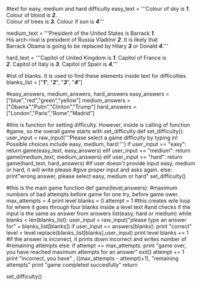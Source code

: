 #text for easy, medium and hard difficulty
easy_text = '''Colour of sky is ___1___. Colour of blood is ___2___. \
Colour of trees is ___3___. Colour if sun is ___4___'''

medium_text = '''President of the United States is Barrack ___1___. \
His arch-rival is president of Russia Vladimir ___2___. It is likely that \
Barrack Obama is going to be replaced by Hilary ___3___ or Donald ___4___.'''

hard_text = '''Capitol of United Kingdom is ___1___. Capitol of France is \
___2___. Capitol of Italy is ___3___. Capitol of Spain is ___4___.'''

#list of blanks. It is used to find these elements inside text for difficulties
blanks_list = ["___1___", "___2___", "___3___", "___4___"]

#easy_answers, medium_answers, hard_answers
easy_answers = ["blue","red","green","yellow"]
medium_answers = ["Obama","Putin","Clinton","Trump"]
hard_answers = ["London","Paris","Rome","Madrid"]

#this is function for setting difficulty. However, inside is calling of function 
#game, so the overall game starts with set_difficulty
def set_difficulty():
	user_input = raw_input('''Please select a game difficulty by typing in! \
Possible choices include easy, medium, hard:''')
	if user_input == "easy":
		return game(easy_text, easy_answers)
	elif user_input == "medium":
		return game(medium_text, medium_answers)
	elif user_input == "hard":
		return game(hard_text, hard_answers)
#if user doesn't provide input easy, medium or hard, it will write please
#give proper input and asks again. 
	else:
		print"wrong answer, please select easy, medium or hard"
		set_difficulty()

#this is the main game function
def game(level,answers):
	#maximum numbers of bad attempts before game for one try, before game ower. 
	max_attempts = 4
	print level
	blanks = 0
	attempt = 1
#this creates wile loop for where it goes through four blanks inside a level text 
#and checks if the input is the same as answer from answers list(easy, hard or medium)
	while blanks < len(blanks_list):
		user_input = raw_input("please type an answer for" + blanks_list[blanks])
		if user_input == answers[blanks]:
			print "correct"
			level = level.replace(blanks_list[blanks],user_input)
			print level
			blanks += 1
#if the answer is incorrect, it prints down incorrect and writes number of
#remaining attempts
		else:
			if attempt == max_attempts:
				print "game over, you have reached maximum attempts for an answer"
				exit()
			attempt += 1	
			print "incorrect, you have" , ((max_attempts - attempt)+1), "remaining \
attempts"
	print "game completed succesfully"
	return
			

set_difficulty()

